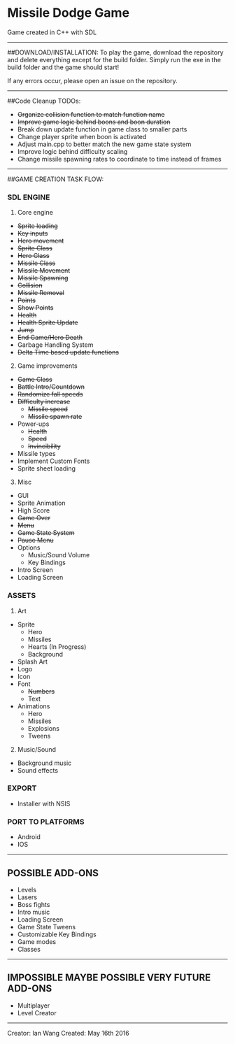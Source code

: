 # Missile Dodge Game

Game created in C++ with SDL

***

##DOWNLOAD/INSTALLATION:
To play the game, download the repository and delete everything except for the build folder.
Simply run the exe in the build folder and the game should start!

If any errors occur, please open an issue on the repository.

***

##Code Cleanup TODOs:
  * ~~Organize collision function to match function name~~
  * ~~Improve game logic behind boons and boon duration~~
  * Break down update function in game class to smaller parts
  * Change player sprite when boon is activated
  * Adjust main.cpp to better match the new game state system
  * Improve logic behind difficulty scaling
  * Change missile spawning rates to coordinate to time instead of frames

***

##GAME CREATION TASK FLOW:

### SDL ENGINE
1. Core engine
  * ~~Sprite loading~~
  * ~~Key inputs~~
  * ~~Hero movement~~
  * ~~Sprite Class~~
  * ~~Hero Class~~
  * ~~Missile Class~~
  * ~~Missile Movement~~
  * ~~Missile Spawning~~
  * ~~Collision~~
  * ~~Missile Removal~~
  * ~~Points~~
  * ~~Show Points~~
  * ~~Health~~
  * ~~Health Sprite Update~~
  * ~~Jump~~
  * ~~End Game/Hero Death~~
  * Garbage Handling System
  * ~~Delta Time based update functions~~
2. Game improvements
  * ~~Game Class~~
  * ~~Battle Intro/Countdown~~
  * ~~Randomize fall speeds~~
  * ~~Difficulty increase~~
    * ~~Missile speed~~
    * ~~Missile spawn rate~~
  * Power-ups
    * ~~Health~~
    * ~~Speed~~
    * ~~Invincibility~~
  * Missile types
  * Implement Custom Fonts
  * Sprite sheet loading
3. Misc
  * GUI
  * Sprite Animation
  * High Score
  * ~~Game Over~~
  * ~~Menu~~
  * ~~Game State System~~
  * ~~Pause Menu~~
  * Options
    * Music/Sound Volume
    * Key Bindings
  * Intro Screen
  * Loading Screen

### ASSETS
1. Art
  * Sprite
    * Hero
    * Missiles
    * Hearts (In Progress)
    * Background
  * Splash Art
  * Logo
  * Icon
  * Font
    * ~~Numbers~~
    * Text
  * Animations
    * Hero
    * Missiles
    * Explosions
    * Tweens
2. Music/Sound
  * Background music
  * Sound effects

### EXPORT
  * Installer with NSIS

### PORT TO PLATFORMS
  * Android
  * IOS

***

## POSSIBLE ADD-ONS
* Levels
* Lasers
* Boss fights
* Intro music
* Loading Screen
* Game State Tweens
* Customizable Key Bindings
* Game modes
* Classes

***

## IMPOSSIBLE MAYBE POSSIBLE VERY FUTURE ADD-ONS
* Multiplayer
* Level Creator

***

Creator: Ian Wang
Created: May 16th 2016
